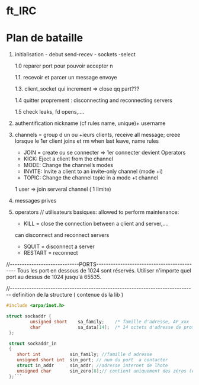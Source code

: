 # ft_IRC

# Plan de bataille 

1. initialisation - debut send-recev - sockets -select
	<!-- 1.0. recevoir Myport en arg => string en int -->
	1.0 reparer port pour pouvoir accepter n

	1.1. recevoir et parcer un message envoye

	<!-- 1.2 blocage - select() -->

	1.3. client_socket qui increment =>  close qq part???

	1.4 quitter proprement : disconnecting and reconnecting servers

	1.5 check leaks, fd opens,....


2. authentification 
	nickname (cf rules name, unique)+ username

3. channels = group d un ou +ieurs clients, receive all message; creee lorsque le 1er client joins et rm when last leave, name rules
	- JOIN = create ou se connecter => 1er connecter devient Operators
	- KICK: Eject a client from the channel
	- MODE: Change the channel’s modes
	- INVITE: Invite a client to an invite-only channel (mode +i)
	- TOPIC: Change the channel topic in a mode +t channel

	1 user => join serveral channel ( 1 limite)

4. messages prives

5. operators // utilisateurs basiques: 
	allowed to perform maintenance: 
	- KILL = close the connection between a client and server,.... 

	can disconnect and reconnect servers
	- SQUIT = disconnect a server
	- RESTART = reconnect
	



//-----------------------------PORTS--------------------------------------------
Tous les port en dessous de 1024 sont réservés.
Utiliser n'importe quel port au dessus de 1024 jusqu'à 65535.


//------------------------------------------------------------------------------
definition de la structure ( contenue ds la lib )
```c
#include <arpa/inet.h>

struct sockaddr {
         unsigned short    sa_family;    /* famille d'adresse, AF_xxx        */
         char              sa_data[14];  /* 14 octets d'adresse de protocole */
 };

 struct sockaddr_in
 {
 	short int			sin_family; //famille d adresse
 	unsigned short int	sin_port; // num du port  a contacter
 	struct in_addr		sin_addr; //adresse internet de lhote
 	unsigned char		sin_zero[8];// contient uniquement des zéros (étant donné que l'adresse IP et le port occupent 6 octets, les 8 octets restants doivent être à zéro)
 };```
